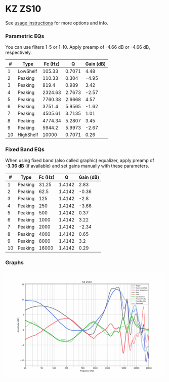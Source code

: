 # KZ ZS10
See [usage instructions](https://github.com/jaakkopasanen/AutoEq#usage) for more options and info.

### Parametric EQs
You can use filters 1-5 or 1-10. Apply preamp of -4.66 dB or -4.66 dB, respectively.

|   # | Type      |   Fc (Hz) |      Q |   Gain (dB) |
|-----|-----------|-----------|--------|-------------|
|   1 | LowShelf  |    105.33 | 0.7071 |        4.48 |
|   2 | Peaking   |    110.33 | 0.304  |       -4.95 |
|   3 | Peaking   |    819.4  | 0.989  |        3.42 |
|   4 | Peaking   |   2324.63 | 2.7673 |       -2.57 |
|   5 | Peaking   |   7760.38 | 2.6668 |        4.57 |
|   6 | Peaking   |   3751.4  | 5.9565 |       -1.62 |
|   7 | Peaking   |   4505.61 | 3.7135 |        1.01 |
|   8 | Peaking   |   4774.34 | 5.2807 |        3.45 |
|   9 | Peaking   |   5944.2  | 5.9973 |       -2.67 |
|  10 | HighShelf |  10000    | 0.7071 |        0.26 |

### Fixed Band EQs
When using fixed band (also called graphic) equalizer, apply preamp of **-3.36 dB** (if available) and set gains manually with these parameters.

|   # | Type    |   Fc (Hz) |      Q |   Gain (dB) |
|-----|---------|-----------|--------|-------------|
|   1 | Peaking |     31.25 | 1.4142 |        2.83 |
|   2 | Peaking |     62.5  | 1.4142 |       -0.36 |
|   3 | Peaking |    125    | 1.4142 |       -2.8  |
|   4 | Peaking |    250    | 1.4142 |       -3.66 |
|   5 | Peaking |    500    | 1.4142 |        0.37 |
|   6 | Peaking |   1000    | 1.4142 |        3.22 |
|   7 | Peaking |   2000    | 1.4142 |       -2.34 |
|   8 | Peaking |   4000    | 1.4142 |        0.65 |
|   9 | Peaking |   8000    | 1.4142 |        3.2  |
|  10 | Peaking |  16000    | 1.4142 |        0.29 |

### Graphs
![](./KZ%20ZS10.png)

